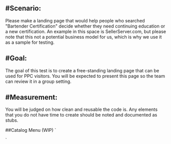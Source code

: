 #Scenario:
-------------------------
Please make a landing page that would help people who searched
"Bartender Certification" decide whether they need continuing education or a
new certification. An example in this space is SellerServer.com, but please
note that this not a potential business model for us, which is why we use it
as a sample for testing.

#Goal:
-------------------------
The goal of this test is to create a free-standing landing page that
can be used for PPC visitors. You will be expected to present this page so
the team can review it in a group setting.

#Measurement:
-------------------------
You will be judged on how clean and reusable the code is. Any
elements that you do not have time to create should be noted and documented
as stubs.


##Catalog Menu (WIP)
`
<!-- <header class="mobile-menu">
  <nav class="mobile-navigation">
    <ul>
      <li>
        <a href="/">Home</a>
      </li>
      <li>
        <a href="/contact/#" class="expander" title="Course Catalog">Course Catalog</a>
        <ul class="sub-nav">
          <li>
            <a href="#">Bartending Certificate</a>
          </li>
          <li>
            <a href="">Serving Training</a>
          </li>
          <li>
            <a href="#">Sommelier Examination</a>
          </li>
        </ul>
      </li>
      <li>
        <a href="#" class="expander" title="About">faq</a>
        <ul class="sub-nav">
          <li>
            <a href="#">How do I register for a course?</a>
          </li>
          <li>
            <a href="#">Who are your courses designed for?</a>
          </li>
          <li>
            <a href="#">Is your course approved in my state?</a>
          </li>
          <li>
            <a href="#">How quickly will I get my certificate?</a>
          </li>
          <li>
            <a href="#">What if I have questions about my course?</a>
          </li>
          <li>
            <a href="#">I lost my password. How do I log in?</a>
          </li>
        </ul>
      </li>
      <li>
        <a href="#" class="expander" title="Sign Up">Sign Up</a>
        <ul class="sub-nav">
        </ul>
      </li>
      <li>
        <a href="#" class="expander" title="Contact">Contact</a>
        <ul class="sub-nav">
        </ul>
      </li>
    </ul>
  </nav>
</header>
 -->

<!-- <nav class="catalog-menu">
  <div class="wrap">
    <div class='close-menu'><span></span></div>
    <ul>
      <li>
        <a href="#">Bartending Certificate</a>
      </li>
      <li>
        <a href="">Serving Training</a>
      </li>
      <li>
        <a href="#">Sommelier Examination</a>
      </li>
    </ul>
    <div class="teasers-menu">
      <p><a href="#">Find more info <br>about your state.</a></p>
    </div>
  </div>
  <div class='hr'></div>
</nav>
 -->
`
